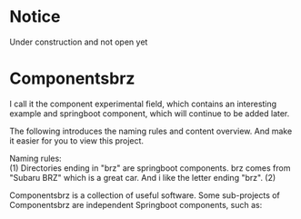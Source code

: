 # Notice
Under construction and not open yet


# Componentsbrz

I call it the component experimental field, which contains an interesting example and springboot component, which will continue to be added later.

The following introduces the naming rules and content overview. And make it easier for you to view this project.

Naming rules:<br>
(1) Directories ending in "brz" are springboot components. brz comes from "Subaru BRZ" which is a great car. And i like the letter ending "brz".
(2) 


Componentsbrz is a collection of useful software. Some sub-projects of Componentsbrz are independent Springboot components, such as:




